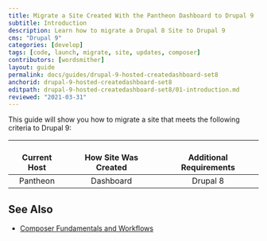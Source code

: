 ```yaml
---
title: Migrate a Site Created With the Pantheon Dashboard to Drupal 9
subtitle: Introduction
description: Learn how to migrate a Drupal 8 Site to Drupal 9
cms: "Drupal 9"
categories: [develop]
tags: [code, launch, migrate, site, updates, composer]
contributors: [wordsmither]
layout: guide
permalink: docs/guides/drupal-9-hosted-createdashboard-set8
anchorid: drupal-9-hosted-createdashboard-set8
editpath: drupal-9-hosted-createdashboard-set8/01-introduction.md
reviewed: "2021-03-31"
---
```


This guide will show you how to migrate a site that meets the following criteria to Drupal 9:

| <i class="fa fa-cloud"></i><br/> Current Host | <i class="fa fa-wrench"></i><br/> How Site Was Created <Popover title="Site Creation" content="What is the method you used to create the site?" /> | <i class="fa fa-exclamation-circle"></i><br/> Additional Requirements <Popover title="Additional Requirements" content="Any other features that must be in place, or that are desired." /> |
|:---------------------------------------------:|:--------------------------------------------------------------------------------------------------------------------------------------------------:|:------------------------------------------------------------------------------------------------------------------------------------------------------------------------------------------:|
|                   Pantheon                    |                                                                     Dashboard                                                                      |                                                                                          Drupal 8                                                                                          |

<Partial file="drupal-9/see-landing.md" />

<Partial file="drupal-9/commit-history.md" />

## See Also

- [Composer Fundamentals and Workflows](/guides/composer)

